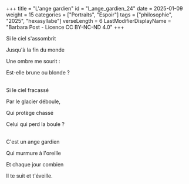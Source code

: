 +++
title = "L'ange gardien"
id = "l_ange_gardien_24"
date = 2025-01-09
weight = 15
categories = ["Portraits", "Espoir"]
tags = ["philosophie", "2025", "hexasyllabe"]
verseLength = 6
LastModifierDisplayName = "Barbara Post - Licence CC BY-NC-ND 4.0"
+++

Si le ciel s'assombrit

Jusqu'à la fin du monde

Une ombre me sourit :

Est-elle brune ou blonde ?

 \
Si le ciel fracassé

Par le glacier déboule,

Qui protège chassé

Celui qui perd la boule ?

 \
C'est un ange gardien

Qui murmure à l'oreille

Et chaque jour combien

Il te suit et t'éveille.
